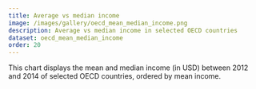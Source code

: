 ```yaml
---
title: Average vs median income
image: /images/gallery/oecd_mean_median_income.png
description: Average vs median income in selected OECD countries
dataset: oecd_mean_median_income
order: 20
---
```


This chart displays the mean and median income (in USD) between 2012 and 2014 of selected OECD countries, ordered by mean income.